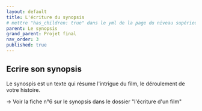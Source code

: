 ```yaml
---
layout: default
title: L'écriture du synopsis
# mettre "has_children: true" dans le yml de la page du niveau supérieur
parent: Le synopsis
grand_parent: Projet final
nav_order: 3
published: true
---
```

## Ecrire son synopsis
Le synospis est un texte qui résume l'intrigue du film, le déroulement de votre histoire. 

→ Voir la fiche n°6 sur le synopsis dans le dossier "l'écriture d'un film"